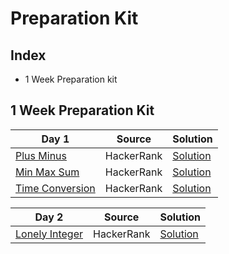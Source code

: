 # Preparation Kit 
 
## Index
- 1 Week Preparation kit

## 1 Week Preparation Kit

|Day 1 | Source | Solution |
|----|--------|----------|
|[Plus Minus](https://www.hackerrank.com/challenges/one-week-preparation-kit-plus-minus/problem?isFullScreen=true&h_l=interview&playlist_slugs%5B%5D=preparation-kits&playlist_slugs%5B%5D=one-week-preparation-kit&playlist_slugs%5B%5D=one-week-day-one) | HackerRank | [Solution](https://github.com/komalpatel300902/Preparation-Kit/blob/master/Src/First/PlusMinus.java)|
|[Min Max Sum](https://www.hackerrank.com/challenges/one-week-preparation-kit-mini-max-sum/problem?isFullScreen=true&h_l=interview&playlist_slugs%5B%5D=preparation-kits&playlist_slugs%5B%5D=one-week-preparation-kit&playlist_slugs%5B%5D=one-week-day-one) | HackerRank | [Solution](https://github.com/komalpatel300902/Preparation-Kit/blob/master/Src/First/MinMaxSum.java)|
|[Time Conversion](https://www.hackerrank.com/challenges/one-week-preparation-kit-time-conversion/problem?isFullScreen=true&h_l=interview&playlist_slugs%5B%5D=preparation-kits&playlist_slugs%5B%5D=one-week-preparation-kit&playlist_slugs%5B%5D=one-week-day-one) | HackerRank |[Solution](https://github.com/komalpatel300902/Preparation-Kit/blob/master/Src/First/TimeConversion.java)|


|Day 2| Source | Solution|
|-----|--------|---------|
|[Lonely Integer](https://www.hackerrank.com/challenges/one-week-preparation-kit-lonely-integer/problem?isFullScreen=true&h_l=interview&playlist_slugs%5B%5D=preparation-kits&playlist_slugs%5B%5D=one-week-preparation-kit&playlist_slugs%5B%5D=one-week-day-two) | HackerRank | [Solution](https://github.com/komalpatel300902/Preparation-Kit/blob/master/Src/First/LonelyInteger.java)

